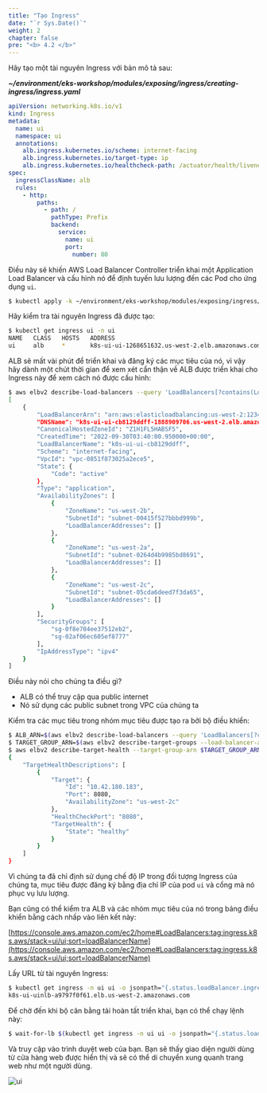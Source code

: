 ```yaml
---
title: "Tạo Ingress"
date: "`r Sys.Date()`"
weight: 2
chapter: false
pre: "<b> 4.2 </b>"
---
```


Hãy tạo một tài nguyên Ingress với bản mô tả sau:

**_~/environment/eks-workshop/modules/exposing/ingress/creating-ingress/ingress.yaml_**
```yaml
apiVersion: networking.k8s.io/v1
kind: Ingress
metadata:
  name: ui
  namespace: ui
  annotations:
    alb.ingress.kubernetes.io/scheme: internet-facing
    alb.ingress.kubernetes.io/target-type: ip
    alb.ingress.kubernetes.io/healthcheck-path: /actuator/health/liveness
spec:
  ingressClassName: alb
  rules:
    - http:
        paths:
          - path: /
            pathType: Prefix
            backend:
              service:
                name: ui
                port:
                  number: 80
```

Điều này sẽ khiến AWS Load Balancer Controller triển khai một Application Load Balancer và cấu hình nó để định tuyến lưu lượng đến các Pod cho ứng dụng `ui`.

```bash timeout=180 hook=add-ingress hookTimeout=430
$ kubectl apply -k ~/environment/eks-workshop/modules/exposing/ingress/creating-ingress
```

Hãy kiểm tra tài nguyên Ingress đã được tạo:

```bash
$ kubectl get ingress ui -n ui
NAME   CLASS   HOSTS   ADDRESS                                            PORTS   AGE
ui     alb     *       k8s-ui-ui-1268651632.us-west-2.elb.amazonaws.com   80      15s
```

ALB sẽ mất vài phút để triển khai và đăng ký các mục tiêu của nó, vì vậy hãy dành một chút thời gian để xem xét cẩn thận về ALB được triển khai cho Ingress này để xem cách nó được cấu hình:

```bash
$ aws elbv2 describe-load-balancers --query 'LoadBalancers[?contains(LoadBalancerName, `k8s-ui-ui`) == `true`]'
[
    {
        "LoadBalancerArn": "arn:aws:elasticloadbalancing:us-west-2:1234567890:loadbalancer/app/k8s-ui-ui-cb8129ddff/f62a7bc03db28e7c",
        "DNSName": "k8s-ui-ui-cb8129ddff-1888909706.us-west-2.elb.amazonaws.com",
        "CanonicalHostedZoneId": "Z1H1FL5HABSF5",
        "CreatedTime": "2022-09-30T03:40:00.950000+00:00",
        "LoadBalancerName": "k8s-ui-ui-cb8129ddff",
        "Scheme": "internet-facing",
        "VpcId": "vpc-0851f873025a2ece5",
        "State": {
            "Code": "active"
        },
        "Type": "application",
        "AvailabilityZones": [
            {
                "ZoneName": "us-west-2b",
                "SubnetId": "subnet-00415f527bbbd999b",
                "LoadBalancerAddresses": []
            },
            {
                "ZoneName": "us-west-2a",
                "SubnetId": "subnet-0264d4b9985bd8691",
                "LoadBalancerAddresses": []
            },
            {
                "ZoneName": "us-west-2c",
                "SubnetId": "subnet-05cda6deed7f3da65",
                "LoadBalancerAddresses": []
            }
        ],
        "SecurityGroups": [
            "sg-0f8e704ee37512eb2",
            "sg-02af06ec605ef8777"
        ],
        "IpAddressType": "ipv4"
    }
]
```

Điều này nói cho chúng ta điều gì?

- ALB có thể truy cập qua public internet
- Nó sử dụng các public subnet trong VPC của chúng ta

Kiểm tra các mục tiêu trong nhóm mục tiêu được tạo ra bởi bộ điều khiển:

```bash
$ ALB_ARN=$(aws elbv2 describe-load-balancers --query 'LoadBalancers[?contains(LoadBalancerName, `k8s-ui-ui`) == `true`].LoadBalancerArn' | jq -r '.[0]')
$ TARGET_GROUP_ARN=$(aws elbv2 describe-target-groups --load-balancer-arn $ALB_ARN | jq -r '.TargetGroups[0].TargetGroupArn')
$ aws elbv2 describe-target-health --target-group-arn $TARGET_GROUP_ARN
{
    "TargetHealthDescriptions": [
        {
            "Target": {
                "Id": "10.42.180.183",
                "Port": 8080,
                "AvailabilityZone": "us-west-2c"
            },
            "HealthCheckPort": "8080",
            "TargetHealth": {
                "State": "healthy"
            }
        }
    ]
}
```

Vì chúng ta đã chỉ định sử dụng chế độ IP trong đối tượng Ingress của chúng ta, mục tiêu được đăng ký bằng địa chỉ IP của pod `ui` và cổng mà nó phục vụ lưu lượng.

Bạn cũng có thể kiểm tra ALB và các nhóm mục tiêu của nó trong bảng điều khiển bằng cách nhấp vào liên kết này:

[https://console.aws.amazon.com/ec2/home#LoadBalancers:tag:ingress.k8s.aws/stack=ui/ui;sort=loadBalancerName](https://console.aws.amazon.com/ec2/home#LoadBalancers:tag:ingress.k8s.aws/stack=ui/ui;sort=loadBalancerName)

Lấy URL từ tài nguyên Ingress:

```bash
$ kubectl get ingress -n ui ui -o jsonpath="{.status.loadBalancer.ingress[*].hostname}{'\n'}"
k8s-ui-uinlb-a9797f0f61.elb.us-west-2.amazonaws.com
```

Để chờ đến khi bộ cân bằng tải hoàn tất triển khai, bạn có thể chạy lệnh này:

```bash
$ wait-for-lb $(kubectl get ingress -n ui ui -o jsonpath="{.status.loadBalancer.ingress[*].hostname}{'\n'}")
```

Và truy cập vào trình duyệt web của bạn. Bạn sẽ thấy giao diện người dùng từ cửa hàng web được hiển thị và sẽ có thể di chuyển xung quanh trang web như một người dùng.

![ui](../../../images/4/2/0001.webp)